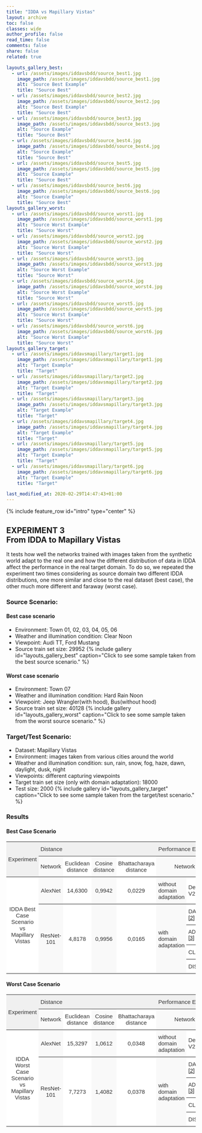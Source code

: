 ```yaml
---
title: "IDDA vs Mapillary Vistas"
layout: archive
toc: false
classes: wide
author_profile: false
read_time: false
comments: false
share: false
related: true

layouts_gallery_best:
  - url: /assets/images/iddavsbdd/source_best1.jpg
    image_path: /assets/images/iddavsbdd/source_best1.jpg
    alt: "Source Best Example"
    title: "Source Best"
  - url: /assets/images/iddavsbdd/source_best2.jpg
    image_path: /assets/images/iddavsbdd/source_best2.jpg
    alt: "Source Best Example"
    title: "Source Best"
  - url: /assets/images/iddavsbdd/source_best3.jpg
    image_path: /assets/images/iddavsbdd/source_best3.jpg
    alt: "Source Example"
    title: "Source Best"
  - url: /assets/images/iddavsbdd/source_best4.jpg
    image_path: /assets/images/iddavsbdd/source_best4.jpg
    alt: "Source Example"
    title: "Source Best"
  - url: /assets/images/iddavsbdd/source_best5.jpg
    image_path: /assets/images/iddavsbdd/source_best5.jpg
    alt: "Source Example"
    title: "Source Best"
  - url: /assets/images/iddavsbdd/source_best6.jpg
    image_path: /assets/images/iddavsbdd/source_best6.jpg
    alt: "Source Example"
    title: "Source Best"
layouts_gallery_worst:
  - url: /assets/images/iddavsbdd/source_worst1.jpg
    image_path: /assets/images/iddavsbdd/source_worst1.jpg
    alt: "Source Worst Example"
    title: "Source Worst"
  - url: /assets/images/iddavsbdd/source_worst2.jpg
    image_path: /assets/images/iddavsbdd/source_worst2.jpg
    alt: "Source Worst Example"
    title: "Source Worst"
  - url: /assets/images/iddavsbdd/source_worst3.jpg
    image_path: /assets/images/iddavsbdd/source_worst3.jpg
    alt: "Source Worst Example"
    title: "Source Worst"
  - url: /assets/images/iddavsbdd/source_worst4.jpg
    image_path: /assets/images/iddavsbdd/source_worst4.jpg
    alt: "Source Worst Example"
    title: "Source Worst"
  - url: /assets/images/iddavsbdd/source_worst5.jpg
    image_path: /assets/images/iddavsbdd/source_worst5.jpg
    alt: "Source Worst Example"
    title: "Source Worst"
  - url: /assets/images/iddavsbdd/source_worst6.jpg
    image_path: /assets/images/iddavsbdd/source_worst6.jpg
    alt: "Source Worst Example"
    title: "Source Worst"
layouts_gallery_target:
  - url: /assets/images/iddavsmapillary/target1.jpg
    image_path: /assets/images/iddavsmapillary/target1.jpg
    alt: "Target Example"
    title: "Target"
  - url: /assets/images/iddavsmapillary/target2.jpg
    image_path: /assets/images/iddavsmapillary/target2.jpg
    alt: "Target Example"
    title: "Target"
  - url: /assets/images/iddavsmapillary/target3.jpg
    image_path: /assets/images/iddavsmapillary/target3.jpg
    alt: "Target Example"
    title: "Target"
  - url: /assets/images/iddavsmapillary/target4.jpg
    image_path: /assets/images/iddavsmapillary/target4.jpg
    alt: "Target Example"
    title: "Target"
  - url: /assets/images/iddavsmapillary/target5.jpg
    image_path: /assets/images/iddavsmapillary/target5.jpg
    alt: "Target Example"
    title: "Target"
  - url: /assets/images/iddavsmapillary/target6.jpg
    image_path: /assets/images/iddavsmapillary/target6.jpg
    alt: "Target Example"
    title: "Target"

last_modified_at: 2020-02-29T14:47:43+01:00
---
```

{% include feature_row id="intro" type="center" %}

## EXPERIMENT 3<br>From IDDA to Mapillary Vistas
It tests how well the networks trained with images taken from the synthetic world adapt to the real one and how the different distribution 
of data in IDDA affect the performance in the real target domain. To do so, we repeated the experiment two times considering as source domain 
two different IDDA distributions, one more similar and close to the real dataset (best case), the other much more different and faraway (worst case).


### Source Scenario: 
#### Best case scenario
- Environment: Town 01, 02, 03, 04, 05, 06
- Weather and illumination condition: Clear Noon
- Viewpoint: Audi TT, Ford Mustang
- Source train set size: 29952
{% include gallery id="layouts_gallery_best" caption="Click to see some sample taken from the best source scenario." %}
#### Worst case scenario
- Environment: Town 07
- Weather and illumination condition: Hard Rain Noon
- Viewpoint: Jeep Wrangler(with hood), Bus(without hood)
- Source train set size: 40128
{% include gallery id="layouts_gallery_worst" caption="Click to see some sample taken from the worst source scenario." %}

### Target/Test Scenario:
- Dataset: Mapillary Vistas
- Environment: images taken from various cities around the world
- Weather and illumination condition: sun, rain, snow, fog, haze, dawn, daylight, dusk, night
- Viewpoints: different capturing viewpoints
- Target train set size (only with domain adaptation): 18000
- Test size: 2000
{% include gallery id="layouts_gallery_target" caption="Click to see some sample taken from the target/test scenario." %}

### Results
#### Best Case Scenario
<style type="text/css">
.tg  {border-collapse:collapse;border-spacing:0;border-color:#ccc;}
.tg td{font-family:Arial, sans-serif;font-size:14px;padding:10px 5px;border-style:solid;border-width:0px;overflow:hidden;word-break:normal;border-top-width:1px;border-bottom-width:1px;border-color:#ccc;color:#333;background-color:#fff;}
.tg th{font-family:Arial, sans-serif;font-size:14px;font-weight:normal;padding:10px 5px;border-style:solid;border-width:0px;overflow:hidden;word-break:normal;border-top-width:1px;border-bottom-width:1px;border-color:#ccc;color:#333;background-color:#f0f0f0;}
.tg .tg-g1sy{background-color:#f9f9f9;font-size:15px;border-color:inherit;text-align:center;vertical-align:middle}
.tg .tg-8ot9{font-size:15px;border-color:inherit;text-align:center;vertical-align:top}
.tg .tg-zeup{background-color:#f9f9f9;font-style:italic;font-size:15px;border-color:inherit;text-align:center;vertical-align:middle}
.tg .tg-8jvv{font-size:15px;border-color:inherit;text-align:left;vertical-align:top}
.tg .tg-c3ow{border-color:inherit;text-align:center;vertical-align:top}
.tg .tg-yk9p{font-size:15px;border-color:inherit;text-align:center;vertical-align:middle}
.tg .tg-z8x8{background-color:#f9f9f9;font-size:15px;border-color:inherit;text-align:left;vertical-align:middle}
.tg .tg-4dm3{font-size:15px;border-color:inherit;text-align:left;vertical-align:middle}
.tg .tg-7xkh{background-color:#f9f9f9;font-style:italic;font-size:15px;border-color:inherit;text-align:center;vertical-align:top}
.tg .tg-0pky{border-color:inherit;text-align:left;vertical-align:top}
.tg .tg-abip{background-color:#f9f9f9;border-color:inherit;text-align:center;vertical-align:top}
</style>
<table class="tg">
  <tr>
    <th class="tg-yk9p" rowspan="2">Experiment </th>
    <th class="tg-8jvv" colspan="4">Distance</th>
    <th class="tg-8jvv" colspan="4">Performance Evaluation</th>
  </tr>
  <tr>
    <td class="tg-g1sy">Network</td>
    <td class="tg-yk9p">Euclidean<br>distance</td>
    <td class="tg-g1sy">Cosine<br>distance</td>
    <td class="tg-yk9p">Bhattacharaya<br>distance</td>
    <td class="tg-g1sy" colspan="2">Network</td>
    <td class="tg-g1sy">Code Available</td>
    <td class="tg-yk9p">mIoU (%)</td>
  </tr>
  <tr>
    <td class="tg-yk9p" rowspan="5">IDDA Best Case Scenario<br>vs<br>Mapillary Vistas</td>
    <td class="tg-g1sy">AlexNet</td>
    <td class="tg-yk9p">14,6300</td>
    <td class="tg-g1sy">0,9942</td>
    <td class="tg-yk9p">0,0229</td>
    <td class="tg-z8x8">without <br>domain <br>adaptation</td>
    <td class="tg-4dm3">DeepLab V2 <a href="https://arxiv.org/pdf/1606.00915.pdf">[1]</a></td>
    <td class="tg-zeup">(soon)</td>
    <td class="tg-yk9p">36,09</td>
  </tr>
  <tr>
    <td class="tg-g1sy" rowspan="4">ResNet-101</td>
    <td class="tg-yk9p" rowspan="4">4,8178</td>
    <td class="tg-g1sy" rowspan="4">0,9956</td>
    <td class="tg-yk9p" rowspan="4">0,0165</td>
    <td class="tg-z8x8" rowspan="4">with <br>domain<br>adaptation</td>
    <td class="tg-8jvv">DADA <a href="http://openaccess.thecvf.com/content_ICCV_2019/papers/Vu_DADA_Depth-Aware_Domain_Adaptation_in_Semantic_Segmentation_ICCV_2019_paper.pdf">[2]</a></td>
    <td class="tg-7xkh">(soon)</td>
    <td class="tg-8ot9">37,29</td>
  </tr>
  <tr>
    <td class="tg-0pky">ADVENT <a href="http://openaccess.thecvf.com/content_CVPR_2019/papers/Vu_ADVENT_Adversarial_Entropy_Minimization_for_Domain_Adaptation_in_Semantic_Segmentation_CVPR_2019_paper.pdf">[3]</a></td>
    <td class="tg-abip">(soon)</td>
    <td class="tg-c3ow">36,97</td>
  </tr>
  <tr>
    <td class="tg-4dm3">CLAN <a href="http://openaccess.thecvf.com/content_CVPR_2019/papers/Luo_Taking_a_Closer_Look_at_Domain_Shift_Category-Level_Adversaries_for_CVPR_2019_paper.pdf">[4]</a></td>
    <td class="tg-zeup">(soon)</td>
    <td class="tg-yk9p">39,42</td>
  </tr>
  <tr>
    <td class="tg-8jvv">DISE <a href="http://openaccess.thecvf.com/content_CVPR_2019/papers/Chang_All_About_Structure_Adapting_Structural_Information_Across_Domains_for_Boosting_CVPR_2019_paper.pdf">[5]</a></td>
    <td class="tg-7xkh">(soon)</td>
    <td class="tg-8ot9">41,70</td>
  </tr>
</table>

#### Worst Case Scenario
<style type="text/css">
.tg  {border-collapse:collapse;border-spacing:0;border-color:#ccc;}
.tg td{font-family:Arial, sans-serif;font-size:14px;padding:10px 5px;border-style:solid;border-width:0px;overflow:hidden;word-break:normal;border-top-width:1px;border-bottom-width:1px;border-color:#ccc;color:#333;background-color:#fff;}
.tg th{font-family:Arial, sans-serif;font-size:14px;font-weight:normal;padding:10px 5px;border-style:solid;border-width:0px;overflow:hidden;word-break:normal;border-top-width:1px;border-bottom-width:1px;border-color:#ccc;color:#333;background-color:#f0f0f0;}
.tg .tg-g1sy{background-color:#f9f9f9;font-size:15px;border-color:inherit;text-align:center;vertical-align:middle}
.tg .tg-8ot9{font-size:15px;border-color:inherit;text-align:center;vertical-align:top}
.tg .tg-zeup{background-color:#f9f9f9;font-style:italic;font-size:15px;border-color:inherit;text-align:center;vertical-align:middle}
.tg .tg-8jvv{font-size:15px;border-color:inherit;text-align:left;vertical-align:top}
.tg .tg-c3ow{border-color:inherit;text-align:center;vertical-align:top}
.tg .tg-yk9p{font-size:15px;border-color:inherit;text-align:center;vertical-align:middle}
.tg .tg-z8x8{background-color:#f9f9f9;font-size:15px;border-color:inherit;text-align:left;vertical-align:middle}
.tg .tg-4dm3{font-size:15px;border-color:inherit;text-align:left;vertical-align:middle}
.tg .tg-7xkh{background-color:#f9f9f9;font-style:italic;font-size:15px;border-color:inherit;text-align:center;vertical-align:top}
.tg .tg-0pky{border-color:inherit;text-align:left;vertical-align:top}
.tg .tg-abip{background-color:#f9f9f9;border-color:inherit;text-align:center;vertical-align:top}
</style>
<table class="tg">
  <tr>
    <th class="tg-yk9p" rowspan="2">Experiment </th>
    <th class="tg-8jvv" colspan="4">Distance</th>
    <th class="tg-8jvv" colspan="4">Performance Evaluation</th>
  </tr>
  <tr>
    <td class="tg-g1sy">Network</td>
    <td class="tg-yk9p">Euclidean<br>distance</td>
    <td class="tg-g1sy">Cosine<br>distance</td>
    <td class="tg-yk9p">Bhattacharaya<br>distance</td>
    <td class="tg-g1sy" colspan="2">Network</td>
    <td class="tg-g1sy">Code Available</td>
    <td class="tg-yk9p">mIoU (%)</td>
  </tr>
  <tr>
    <td class="tg-yk9p" rowspan="5">IDDA Worst Case Scenario<br>vs<br>Mapillary Vistas</td>
    <td class="tg-g1sy">AlexNet</td>
    <td class="tg-yk9p">15,3297</td>
    <td class="tg-g1sy">1,0612</td>
    <td class="tg-yk9p">0,0348</td>
    <td class="tg-z8x8">without <br>domain <br>adaptation</td>
    <td class="tg-4dm3">DeepLab V2 <a href="https://arxiv.org/pdf/1606.00915.pdf">[1]</a></td>
    <td class="tg-zeup">(soon)</td>
    <td class="tg-yk9p">27,09</td>
  </tr>
  <tr>
    <td class="tg-g1sy" rowspan="4">ResNet-101</td>
    <td class="tg-yk9p" rowspan="4">7,7273</td>
    <td class="tg-g1sy" rowspan="4">1,4082</td>
    <td class="tg-yk9p" rowspan="4">0,0378</td>
    <td class="tg-z8x8" rowspan="4">with <br>domain<br>adaptation</td>
    <td class="tg-8jvv">DADA <a href="http://openaccess.thecvf.com/content_ICCV_2019/papers/Vu_DADA_Depth-Aware_Domain_Adaptation_in_Semantic_Segmentation_ICCV_2019_paper.pdf">[2]</a></td>
    <td class="tg-7xkh">(soon)</td>
    <td class="tg-8ot9">32,57</td>
  </tr>
  <tr>
    <td class="tg-0pky">ADVENT <a href="http://openaccess.thecvf.com/content_CVPR_2019/papers/Vu_ADVENT_Adversarial_Entropy_Minimization_for_Domain_Adaptation_in_Semantic_Segmentation_CVPR_2019_paper.pdf">[3]</a></td>
    <td class="tg-abip">(soon)</td>
    <td class="tg-c3ow">30,26</td>
  </tr>
  <tr>
    <td class="tg-4dm3">CLAN <a href="http://openaccess.thecvf.com/content_CVPR_2019/papers/Luo_Taking_a_Closer_Look_at_Domain_Shift_Category-Level_Adversaries_for_CVPR_2019_paper.pdf">[4]</a></td>
    <td class="tg-zeup">(soon)</td>
    <td class="tg-yk9p">30,88</td>
  </tr>
  <tr>
    <td class="tg-8jvv">DISE <a href="http://openaccess.thecvf.com/content_CVPR_2019/papers/Chang_All_About_Structure_Adapting_Structural_Information_Across_Domains_for_Boosting_CVPR_2019_paper.pdf">[5]</a></td>
    <td class="tg-7xkh">(soon)</td>
    <td class="tg-8ot9">33,72</td>
  </tr>
</table>